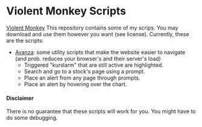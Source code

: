 # Violent Monkey Scripts
[Violent Monkey](https://violentmonkey.github.io/)
This repository contains some of my scrips. You may download and use them however you want (see license).
Currently, these are the scripts:
* [Avanza](https://www.avanza.se): some utility scripts that make the website easier to navigate (and prob. reduces your browser's and their server's load)
    * Triggered "kurslarm" that are still active are highlighted.
    * Search and go to a stock's page using a prompt.
    * Place an alert from any page through prompts.
    * Place an alert by hovering over the chart.

#### Disclaimer
There is no guarantee that these scripts will work for you. You might have to do some debugging.

